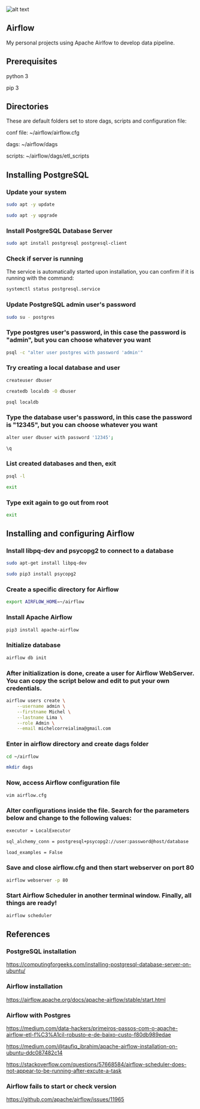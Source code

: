 ![alt text](https://miro.medium.com/max/7200/1*NNtzqHo1jW4bHowmkWn7uA.png)

## Airflow

My personal projects using Apache Airlfow to develop data pipeline.

## Prerequisites

python 3

pip 3

## Directories

These are default folders set to store dags, scripts and configuration file:

conf file: ~/airflow/airflow.cfg 

dags: ~/airflow/dags

scripts: ~/airflow/dags/etl_scripts

## Installing PostgreSQL

### Update your system

```bash
sudo apt -y update
```

```bash
sudo apt -y upgrade
```

### Install PostgreSQL Database Server

```bash
sudo apt install postgresql postgresql-client
```

### Check if server is running

The service is automatically started upon installation, you can confirm if it is running with the command:

```bash
systemctl status postgresql.service
```

### Update PostgreSQL admin user's password

```bash
sudo su - postgres
```

### Type postgres user's password, in this case the password is "admin", but you can choose whatever you want

```bash
psql -c "alter user postgres with password 'admin'"
```

### Try creating a local database and user

```bash
createuser dbuser
```

```bash
createdb localdb -O dbuser
```

```bash
psql localdb
```

### Type the database user's password, in this case the password is "12345", but you can choose whatever you want

```bash
alter user dbuser with password '12345';
```

```bash
\q
```

### List created databases and then, exit

```bash
psql -l
```

```bash
exit
```

### Type exit again to go out from root

```bash
exit
```

## Installing and configuring Airflow

### Install libpq-dev and psycopg2 to connect to a database

```bash
sudo apt-get install libpq-dev
```

```bash
sudo pip3 install psycopg2
```

### Create a specific directory for Airflow

```bash
export AIRFLOW_HOME=~/airflow
```

### Install Apache Airflow

```bash
pip3 install apache-airflow
```

### Initialize database

```bash
airflow db init
```

### After initialization is done, create a user for Airflow WebServer. You can copy the script below and edit to put your own credentials.

```bash
airflow users create \
    --username admin \
    --firstname Michel \
    --lastname Lima \
    --role Admin \
    --email michelcorreialima@gmail.com
```

### Enter in airflow directory and create dags folder

```bash
cd ~/airflow
```

```bash
mkdir dags
```

### Now, access Airflow configuration file

```bash
vim airflow.cfg
```

### Alter configurations inside the file. Search for the parameters below and change to the following values:

```bash
executor = LocalExecutor

sql_alchemy_conn = postgresql+psycopg2://user:password@host/database

load_examples = False
```

### Save and close airflow.cfg and then start webserver on port 80

```bash
airflow webserver -p 80
```

### Start Airflow Scheduler in another terminal window. Finally, all things are ready!

```bash
airflow scheduler
```

## References

### PostgreSQL installation

https://computingforgeeks.com/installing-postgresql-database-server-on-ubuntu/

### Airflow installation

https://airflow.apache.org/docs/apache-airflow/stable/start.html

### Airflow with Postgres

https://medium.com/data-hackers/primeiros-passos-com-o-apache-airflow-etl-f%C3%A1cil-robusto-e-de-baixo-custo-f80db989edae

https://medium.com/@taufiq_ibrahim/apache-airflow-installation-on-ubuntu-ddc087482c14

https://stackoverflow.com/questions/57668584/airflow-scheduler-does-not-appear-to-be-running-after-excute-a-task

### Airflow fails to start or check version

https://github.com/apache/airflow/issues/11965
